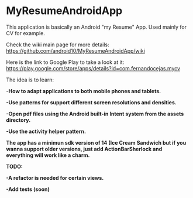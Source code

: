 MyResumeAndroidApp
==================

This application is basically an Android "my Resume" App. Used mainly for CV for example.

Check the wiki main page for more details:
https://github.com/android10/MyResumeAndroidApp/wiki


Here is the link to Google Play to take a look at it:
https://play.google.com/store/apps/details?id=com.fernandocejas.mycv


<p><p>The idea is to learn:
<p><b>-How to adapt applications to both mobile phones and tablets.</b>
<p><b>-Use patterns for support different screen resolutions and densities.</b>
<p><b>-Open pdf files using the Android built-in Intent system from the assets directory.</b>
<p><b>-Use the activity helper pattern.


<p><p>The app has a minimun sdk version of 14 (Ice Cream Sandwich but if you wanna support older versions, just add ActionBarSherlock and everything will work like a charm.


<p><p>TODO:
<p>-A refactor is needed for certain views.
<p>-Add tests (soon)



